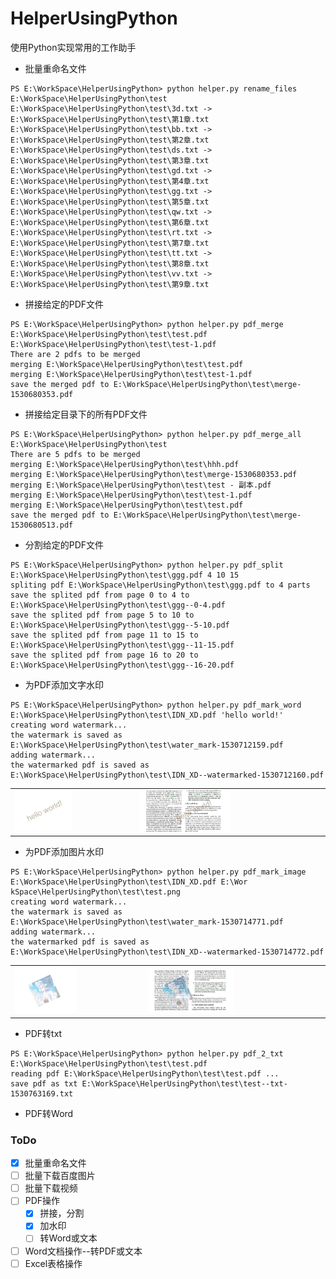 # HelperUsingPython
使用Python实现常用的工作助手

- 批量重命名文件

```
PS E:\WorkSpace\HelperUsingPython> python helper.py rename_files E:\WorkSpace\HelperUsingPython\test
E:\WorkSpace\HelperUsingPython\test\3d.txt -> E:\WorkSpace\HelperUsingPython\test\第1章.txt
E:\WorkSpace\HelperUsingPython\test\bb.txt -> E:\WorkSpace\HelperUsingPython\test\第2章.txt
E:\WorkSpace\HelperUsingPython\test\ds.txt -> E:\WorkSpace\HelperUsingPython\test\第3章.txt
E:\WorkSpace\HelperUsingPython\test\gd.txt -> E:\WorkSpace\HelperUsingPython\test\第4章.txt
E:\WorkSpace\HelperUsingPython\test\gg.txt -> E:\WorkSpace\HelperUsingPython\test\第5章.txt
E:\WorkSpace\HelperUsingPython\test\qw.txt -> E:\WorkSpace\HelperUsingPython\test\第6章.txt
E:\WorkSpace\HelperUsingPython\test\rt.txt -> E:\WorkSpace\HelperUsingPython\test\第7章.txt
E:\WorkSpace\HelperUsingPython\test\tt.txt -> E:\WorkSpace\HelperUsingPython\test\第8章.txt
E:\WorkSpace\HelperUsingPython\test\vv.txt -> E:\WorkSpace\HelperUsingPython\test\第9章.txt
```

- 拼接给定的PDF文件
    
```
PS E:\WorkSpace\HelperUsingPython> python helper.py pdf_merge E:\WorkSpace\HelperUsingPython\test\test.pdf E:\WorkSpace\HelperUsingPython\test\test-1.pdf
There are 2 pdfs to be merged
merging E:\WorkSpace\HelperUsingPython\test\test.pdf
merging E:\WorkSpace\HelperUsingPython\test\test-1.pdf
save the merged pdf to E:\WorkSpace\HelperUsingPython\test\merge-1530680353.pdf
```
    
- 拼接给定目录下的所有PDF文件

```
PS E:\WorkSpace\HelperUsingPython> python helper.py pdf_merge_all E:\WorkSpace\HelperUsingPython\test
There are 5 pdfs to be merged
merging E:\WorkSpace\HelperUsingPython\test\hhh.pdf
merging E:\WorkSpace\HelperUsingPython\test\merge-1530680353.pdf
merging E:\WorkSpace\HelperUsingPython\test\test - 副本.pdf
merging E:\WorkSpace\HelperUsingPython\test\test-1.pdf
merging E:\WorkSpace\HelperUsingPython\test\test.pdf
save the merged pdf to E:\WorkSpace\HelperUsingPython\test\merge-1530680513.pdf
```

- 分割给定的PDF文件

```
PS E:\WorkSpace\HelperUsingPython> python helper.py pdf_split E:\WorkSpace\HelperUsingPython\test\ggg.pdf 4 10 15
spliting pdf E:\WorkSpace\HelperUsingPython\test\ggg.pdf to 4 parts 
save the splited pdf from page 0 to 4 to E:\WorkSpace\HelperUsingPython\test\ggg--0-4.pdf
save the splited pdf from page 5 to 10 to E:\WorkSpace\HelperUsingPython\test\ggg--5-10.pdf
save the splited pdf from page 11 to 15 to E:\WorkSpace\HelperUsingPython\test\ggg--11-15.pdf
save the splited pdf from page 16 to 20 to E:\WorkSpace\HelperUsingPython\test\ggg--16-20.pdf
```

- 为PDF添加文字水印

```
PS E:\WorkSpace\HelperUsingPython> python helper.py pdf_mark_word E:\WorkSpace\HelperUsingPython\test\IDN_XD.pdf 'hello world!'
creating word watermark...
the watermark is saved as E:\WorkSpace\HelperUsingPython\test\water_mark-1530712159.pdf
adding watermark...
the watermarked pdf is saved as E:\WorkSpace\HelperUsingPython\test\IDN_XD--watermarked-1530712160.pdf
```

<table align="center" border="0"><tr>
<td>
<img src="/files/文字水印.png" width="50%"/>
</td>
<td>
<img src="/files/文字水印PDF.png" width="50%"/>
</td>
</tr></table>

- 为PDF添加图片水印

```
PS E:\WorkSpace\HelperUsingPython> python helper.py pdf_mark_image E:\WorkSpace\HelperUsingPython\test\IDN_XD.pdf E:\Wor
kSpace\HelperUsingPython\test\test.png
creating word watermark...
the watermark is saved as E:\WorkSpace\HelperUsingPython\test\water_mark-1530714771.pdf
adding watermark...
the watermarked pdf is saved as E:\WorkSpace\HelperUsingPython\test\IDN_XD--watermarked-1530714772.pdf
```
<table align="center" border="0">
<tr>
<td><img src="/files/图片水印.png" width="50%"/></td>
<td><img src="/files/图片水印PDF.png" width="50%"/></td>
</tr>
</table>

- PDF转txt
```
PS E:\WorkSpace\HelperUsingPython> python helper.py pdf_2_txt E:\WorkSpace\HelperUsingPython\test\test.pdf
reading pdf E:\WorkSpace\HelperUsingPython\test\test.pdf ...
save pdf as txt E:\WorkSpace\HelperUsingPython\test\test--txt-1530763169.txt
```

- PDF转Word

### ToDo
- [x] 批量重命名文件
- [ ] 批量下载百度图片 
- [ ] 批量下载视频
- [ ] PDF操作
    - [x] 拼接，分割
    - [x] 加水印
    - [ ] 转Word或文本
- [ ] Word文档操作--转PDF或文本
- [ ] Excel表格操作
